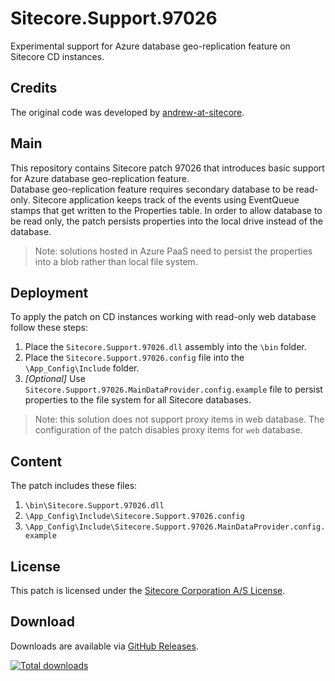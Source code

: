 
# Sitecore.Support.97026
Experimental support for Azure database geo-replication feature on Sitecore CD instances.
## Credits
The original code was developed by [andrew-at-sitecore](https://github.com/andrew-at-sitecore).
## Main
This repository contains Sitecore patch 97026 that introduces basic support for Azure database geo-replication feature.   
Database geo-replication feature requires secondary database to be read-only. Sitecore application keeps track of the events using EventQueue stamps that get written to the Properties table. In order to allow database to be read only, the patch persists properties into the local drive instead of the database.
> Note: solutions hosted in Azure PaaS need to persist the properties into a blob rather than local file system.

## Deployment
To apply the patch on CD instances working with read-only web database follow these steps:  
1. Place the `Sitecore.Support.97026.dll` assembly into the `\bin` folder.  
2. Place the `Sitecore.Support.97026.config` file into the `\App_Config\Include` folder.  
3. *[Optional]* Use `Sitecore.Support.97026.MainDataProvider.config.example` file to persist properties to the file system for all Sitecore databases.  

> Note: this solution does not support proxy items in web database. The configuration of the patch disables proxy items for `web` database.

## Content
The patch includes these files:  
1. `\bin\Sitecore.Support.97026.dll`  
2. `\App_Config\Include\Sitecore.Support.97026.config`  
3. `\App_Config\Include\Sitecore.Support.97026.MainDataProvider.config.example`

## License

This patch is licensed under the [Sitecore Corporation A/S License](LICENSE).

## Download

Downloads are available via [GitHub Releases](https://github.com/SitecoreSupport/Sitecore.Support.97026/releases).

[![Total downloads](https://img.shields.io/github/downloads/SitecoreSupport/Sitecore.Support.97026/total.svg)](https://github.com/SitecoreSupport/Sitecore.Support.97026/releases)
